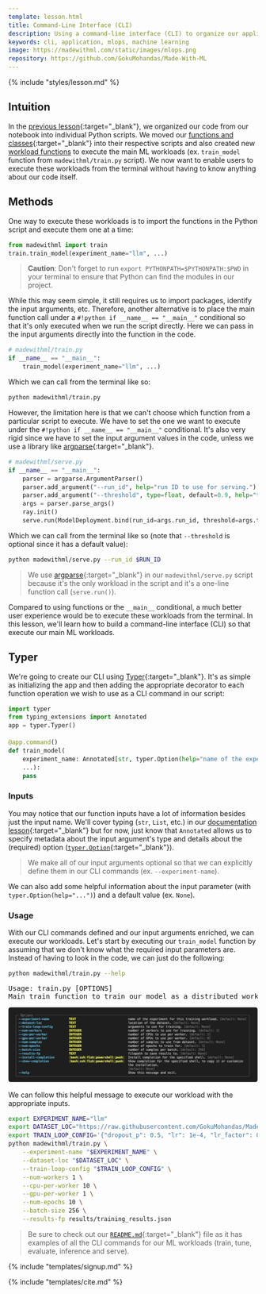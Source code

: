 ```yaml
---
template: lesson.html
title: Command-Line Interface (CLI)
description: Using a command-line interface (CLI) to organize our application's workloads.
keywords: cli, application, mlops, machine learning
image: https://madewithml.com/static/images/mlops.png
repository: https://github.com/GokuMohandas/Made-With-ML
---
```


{% include "styles/lesson.md" %}

## Intuition

In the [previous lesson](scripting.md){:target="_blank"}, we organized our code from our notebook into individual Python scripts. We moved our [functions and classes](scripting.md#functions-and-classes){:target="_blank"} into their respective scripts and also created new [workload functions](scripting.md#workloads) to execute the main ML workloads (ex. `train_model` function from `madewithml/train.py` script). We now want to enable users to execute these workloads from the terminal without having to know anything about our code itself.

## Methods

One way to execute these workloads is to import the functions in the Python script and execute them one at a time:

```python linenums="1"
from madewithml import train
train.train_model(experiment_name="llm", ...)
```

> **Caution**: Don't forget to run `export PYTHONPATH=$PYTHONPATH:$PWD` in your terminal to ensure that Python can find the modules in our project.

While this may seem simple, it still requires us to import packages, identify the input arguments, etc. Therefore, another alternative is to place the main function call under a `#!python if __name__ == "__main__"` conditional so that it's only executed when we run the script directly. Here we can pass in the input arguments directly into the function in the code.

```python linenums="1"
# madewithml/train.py
if __name__ == "__main__":
    train_model(experiment_name="llm", ...)
```
Which we can call from the terminal like so:
```bash
python madewithml/train.py
```

However, the limitation here is that we can't choose which function from a particular script to execute. We have to set the one we want to execute under the `#!python if __name__ == "__main__"` conditional. It's also very rigid since we have to set the input argument values in the code, unless we use a library like [argparse](https://docs.python.org/3/library/argparse.html){:target="_blank"}.

```python linenums="1"
# madewithml/serve.py
if __name__ == "__main__":
    parser = argparse.ArgumentParser()
    parser.add_argument("--run_id", help="run ID to use for serving.")
    parser.add_argument("--threshold", type=float, default=0.9, help="threshold for `other` class.")
    args = parser.parse_args()
    ray.init()
    serve.run(ModelDeployment.bind(run_id=args.run_id, threshold=args.threshold))
```
Which we can call from the terminal like so (note that `--threshold` is optional since it has a default value):
```bash
python madewithml/serve.py --run_id $RUN_ID
```

> We use [argparse](https://docs.python.org/3/library/argparse.html){:target="_blank"} in our `madewithml/serve.py` script because it's the only workload in the script and it's a one-line function call (`serve.run()`).

Compared to using functions or the `__main__` conditional, a much better user experience would be to execute these workloads from the terminal. In this lesson, we'll learn how to build a command-line interface (CLI) so that execute our main ML workloads.

## Typer

We're going to create our CLI using [Typer](https://typer.tiangolo.com/){:target="_blank"}. It's as simple as initializing the app and then adding the appropriate decorator to each function operation we wish to use as a CLI command in our script:

```python linenums="1" hl_lines="5"
import typer
from typing_extensions import Annotated
app = typer.Typer()

@app.command()
def train_model(
    experiment_name: Annotated[str, typer.Option(help="name of the experiment.")] = None,
    ...):
    pass
```

### Inputs

You may notice that our function inputs have a lot of information besides just the input name. We'll cover typing (`str`, `List`, etc.) in our [documentation lesson](documentation.md#typing){:target="_blank"} but for now, just know that `Annotated` allows us to specify metadata about the input argument's type and details about the (required) option ([`typer.Option`](https://typer.tiangolo.com/tutorial/options/required/){:target="_blank"}).

> We make all of our input arguments optional so that we can explicitly define them in our CLI commands (ex. `--experiment-name`).

We can also add some helpful information about the input parameter (with `typer.Option(help="...")`) and a default value (ex. `None`).

### Usage

With our CLI commands defined and our input arguments enriched, we can execute our workloads. Let's start by executing our `train_model` function by assuming that we don't know what the required input parameters are. Instead of having to look in the code, we can just do the following:

```bash
python madewithml/train.py --help
```

<pre class="output">
Usage: train.py [OPTIONS]
Main train function to train our model as a distributed workload.
</pre>

<div class="ai-center-all">
    <img src="/static/images/mlops/cli/options.png" width="800" alt="options">
</div>

We can follow this helpful message to execute our workload with the appropriate inputs.

```bash
export EXPERIMENT_NAME="llm"
export DATASET_LOC="https://raw.githubusercontent.com/GokuMohandas/Made-With-ML/main/datasets/dataset.csv"
export TRAIN_LOOP_CONFIG='{"dropout_p": 0.5, "lr": 1e-4, "lr_factor": 0.8, "lr_patience": 3}'
python madewithml/train.py \
    --experiment-name "$EXPERIMENT_NAME" \
    --dataset-loc "$DATASET_LOC" \
    --train-loop-config "$TRAIN_LOOP_CONFIG" \
    --num-workers 1 \
    --cpu-per-worker 10 \
    --gpu-per-worker 1 \
    --num-epochs 10 \
    --batch-size 256 \
    --results-fp results/training_results.json
```

> Be sure to check out our [`README.md`](https://github.com/GokuMohandas/Made-With-ML/blob/main/README.md){:target="_blank"} file as it has examples of all the CLI commands for our ML workloads (train, tune, evaluate, inference and serve).

<!-- Course signup -->
{% include "templates/signup.md" %}

<!-- Citation -->
{% include "templates/cite.md" %}